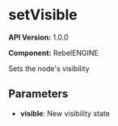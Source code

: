 # setVisible

**API Version:** 1.0.0

**Component:** RebelENGINE

Sets the node's visibility

## Parameters

- **visible**: New visibility state

